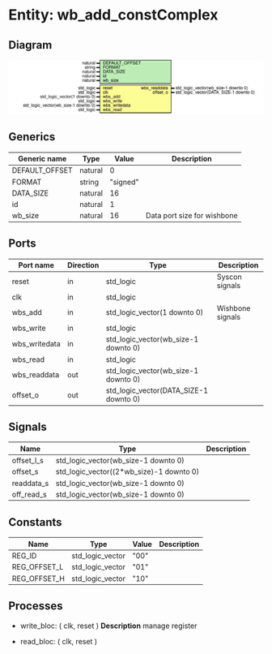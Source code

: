 # Entity: wb_add_constComplex

## Diagram

![Diagram](wb_add_constComplex.svg "Diagram")
## Generics

| Generic name   | Type    | Value    | Description                 |
| -------------- | ------- | -------- | --------------------------- |
| DEFAULT_OFFSET | natural | 0        |                             |
| FORMAT         | string  | "signed" |                             |
| DATA_SIZE      | natural | 16       |                             |
| id             | natural | 1        |                             |
| wb_size        | natural | 16       | Data port size for wishbone |
## Ports

| Port name     | Direction | Type                                   | Description      |
| ------------- | --------- | -------------------------------------- | ---------------- |
| reset         | in        | std_logic                              | Syscon signals   |
| clk           | in        | std_logic                              |                  |
| wbs_add       | in        | std_logic_vector(1 downto 0)           | Wishbone signals |
| wbs_write     | in        | std_logic                              |                  |
| wbs_writedata | in        | std_logic_vector(wb_size-1 downto 0)   |                  |
| wbs_read      | in        | std_logic                              |                  |
| wbs_readdata  | out       | std_logic_vector(wb_size-1 downto 0)   |                  |
| offset_o      | out       | std_logic_vector(DATA_SIZE-1 downto 0) |                  |
## Signals

| Name       | Type                                     | Description |
| ---------- | ---------------------------------------- | ----------- |
| offset_l_s | std_logic_vector(wb_size-1 downto 0)     |             |
| offset_s   | std_logic_vector((2*wb_size)-1 downto 0) |             |
| readdata_s | std_logic_vector(wb_size-1 downto 0)     |             |
| off_read_s | std_logic_vector(wb_size-1 downto 0)     |             |
## Constants

| Name         | Type             | Value | Description |
| ------------ | ---------------- | ----- | ----------- |
| REG_ID       | std_logic_vector |  "00" |             |
| REG_OFFSET_L | std_logic_vector |  "01" |             |
| REG_OFFSET_H | std_logic_vector |  "10" |             |
## Processes
- write_bloc: ( clk, reset )
**Description**
manage register

- read_bloc: ( clk, reset )
